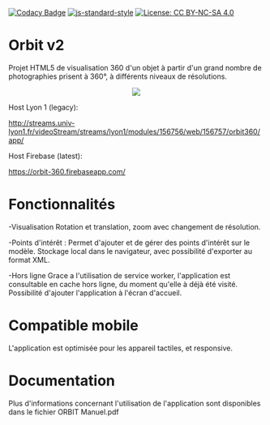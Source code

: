 [![Codacy Badge](https://api.codacy.com/project/badge/Grade/1314c96582d940ad9b025e63df68760e)](https://www.codacy.com/app/EISAWESOME/orbit-360?utm_source=github.com&amp;utm_medium=referral&amp;utm_content=EISAWESOME/orbit-360&amp;utm_campaign=Badge_Grade)  [![js-standard-style](https://img.shields.io/badge/code%20style-standard-brightgreen.svg)](http://standardjs.com)  [![License: CC BY-NC-SA 4.0](https://img.shields.io/badge/License-CC%20BY--NC--SA%204.0-lightgrey.svg)](https://creativecommons.org/licenses/by-nc-sa/4.0/)

# Orbit v2
Projet HTML5 de visualisation 360 d'un objet à partir d'un grand nombre de photographies
prisent à 360°, à différents niveaux de résolutions.




<p align="center">
  <img src="https://image.noelshack.com/fichiers/2018/10/7/1520793493-o360.png">
</p>

Host Lyon 1 (legacy): 

http://streams.univ-lyon1.fr/videoStream/streams/lyon1/modules/156756/web/156757/orbit360/app/

Host Firebase (latest):

https://orbit-360.firebaseapp.com/

# Fonctionnalités

-Visualisation 
Rotation et translation, zoom avec changement de résolution.

-Points d'intérêt :
Permet d'ajouter et de gérer des points d'intérêt sur le modèle.
Stockage local dans le navigateur, avec possibilité d'exporter au format XML.

-Hors ligne
Grace a l'utilisation de service worker, l'application est consultable en cache hors ligne, du moment qu'elle à déjà été visité.
Possibilité d'ajouter l'application à l'écran d'accueil.


# Compatible mobile

L'application est optimisée pour les appareil tactiles, et responsive.


# Documentation

Plus d'informations concernant l'utilisation de l'application sont disponibles dans le fichier ORBIT Manuel.pdf

